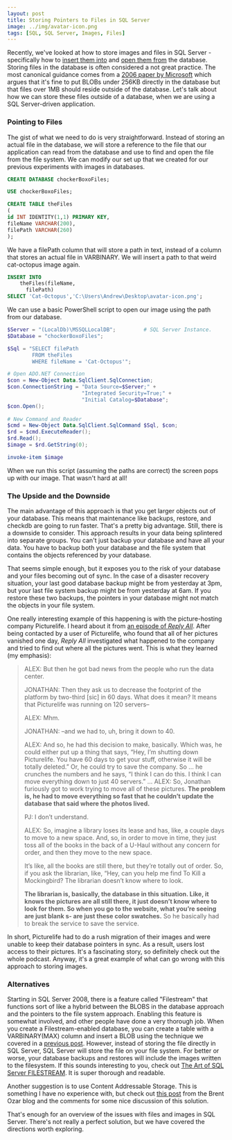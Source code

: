 ```yaml
---
layout: post
title: Storing Pointers to Files in SQL Server
image: ../img/avatar-icon.png
tags: [SQL, SQL Server, Images, Files]
---
```


Recently, we've looked at how to store images and files in SQL Server - specifically how to [insert them into](https://andyspecht.github.io/2017-06-12-inserting-images/) and [open them from](https://andyspecht.github.io/2017-06-23-extracting-images/) the database. Storing files in the database is often considered a not great practice. The most canonical guidance comes from a [2006 paper by Microsoft](https://www.microsoft.com/en-us/research/publication/to-blob-or-not-to-blob-large-object-storage-in-a-database-or-a-filesystem/) which argues that it's fine to put BLOBs under 256KB directly in the database but that files over 1MB should reside outside of the database. Let's talk about how we can store these files outside of a database, when we are using a SQL Server-driven application.

### Pointing to Files

The gist of what we need to do is very straightforward. Instead of storing an actual file in the database, we will store a reference to the file that our application can read from the database and use to find and open the file from the file system. We can modify our set up that we created for our previous experiments with images in databases.

```sql
CREATE DATABASE chockerBoxoFiles;

USE chockerBoxoFiles;

CREATE TABLE theFiles
(
id INT IDENTITY(1,1) PRIMARY KEY,
fileName VARCHAR(200),
filePath VARCHAR(260)
);
```

We have a filePath column that will store a path in text, instead of a column that stores an actual file in VARBINARY. We will insert a path to that weird cat-octopus image again.

```sql
INSERT INTO
    theFiles(fileName,
      filePath)
SELECT 'Cat-Octopus','C:\Users\Andrew\Desktop\avatar-icon.png';
```

We can use a basic PowerShell script to open our image using the path from our database.

```powershell
$Server = "(LocalDb)\MSSQLLocalDB";         # SQL Server Instance.            
$Database = "chockerBoxoFiles";    

$Sql = "SELECT filePath
	    FROM theFiles
	    WHERE fileName = 'Cat-Octopus'";  

# Open ADO.NET Connection            
$con = New-Object Data.SqlClient.SqlConnection;            
$con.ConnectionString = "Data Source=$Server;" +             
                        "Integrated Security=True;" +            
                        "Initial Catalog=$Database";            
$con.Open();  
                
# New Command and Reader            
$cmd = New-Object Data.SqlClient.SqlCommand $Sql, $con;            
$rd = $cmd.ExecuteReader(); 
$rd.Read();
$image = $rd.GetString(0);  

invoke-item $image
```
When we run this script (assuming the paths are correct) the screen pops up with our image. That wasn't hard at all!

### The Upside and the Downside

The main advantage of this approach is that you get larger objects out of your database. This means that maintenance like backups, restore, and checkdb are going to run faster. That's a pretty big advantage. Still, there is a downside to consider. This approach results in your data being splintered into separate groups. You can't just backup your database and have all your data. You have to backup both your database and the file system that contains the objects referenced by your database. 

That seems simple enough, but it exposes you to the risk of your database and your files becoming out of sync. In the case of a disaster recovery situation, your last good database backup might be from yesterday at 3pm, but your last file system backup might be from yesterday at 6am. If you restore these two backups, the pointers in your database might not match the objects in your file system. 

One really interesting example of this happening is with the picture-hosting company Picturelife. I heard about it from [an episode of *Reply All*](https://gimletmedia.com/episode/71-the-picture-taker/). After being contacted by a user of Picturelife, who found that all of her pictures vanished one day, *Reply All* investigated what happened to the company and tried to find out where all the pictures went. This is what they learned (my emphasis):

>ALEX: But then he got bad news from the people who run the data center.
>
>JONATHAN: Then they ask us to decrease the footprint of the platform by two-third [sic] in 60 days. What does it mean? It means that Picturelife was running on 120 servers–
>
>ALEX: Mhm.
>
>JONATHAN: –and we had to, uh, bring it down to 40.
>
>ALEX: And so, he had this decision to make, basically. Which was, he could either put up a thing that says, “Hey, I’m shutting down Picturelife. You have 60 days to get your stuff, otherwise it will be totally deleted.” Or, he could try to save the company. So … he crunches the numbers and he says, “I think I can do this. I think I can move everything down to just 40 servers.”
>...
>ALEX: So, Jonathan furiously got to work trying to move all of these pictures. **The problem is, he had to move everything so fast that he couldn’t update the database that said where the photos lived.**
>
>PJ: I don’t understand.
>
>ALEX: So, imagine a library loses its lease and has, like, a couple days to move to a new space. And, so, in order to move in time, they just toss all of the books in the back of a U-Haul without any concern for order, and then they move to the new space.
>
>It’s like, all the books are still there, but they’re totally out of order. So, if you ask the librarian, like, “Hey, can you help me find To Kill a Mockingbird? The librarian doesn’t know where to look.
>
>**The librarian is, basically, the database in this situation. Like, it knows the pictures are all still there, it just doesn’t know where to look for them. So when you go to the website, what you’re seeing are just blank s- are just these color swatches.** So he basically had to break the service to save the service.

In short, Picturelife had to do a rush migration of their images and were unable to keep their database pointers in sync. As a result, users lost access to their pictures. It's a fascinating story, so definitely check out the whole podcast. Anyway, it's a great example of what can go wrong with this approach to storing images.

### Alternatives

Starting in SQL Server 2008, there is a feature called "Filestream" that functions sort of like a hybrid between the BLOBS in the database approach and the pointers to the file system approach. Enabling this feature is somewhat involved, and other people have done a very thorough job. When you create a Filestream-enabled database, you can create a table with a VARBINARY(MAX) column and insert a BLOB using the technique we covered in a [previous post](https://andyspecht.github.io/2017-06-12-inserting-images/). However, instead of storing the file directly in SQL Server, SQL Server will store the file on your file system. For better or worse, your database backups and restores will include the images written to the filesystem. If this sounds interesting to you, check out [The Art of SQL Server FILESTREAM](http://assets.red-gate.com/community/books/art-of-ss-filestream.pdf). It is super thorough and readable.

Another suggestion is to use Content Addressable Storage. This is something I have no experience with, but check out [this post](https://www.brentozar.com/archive/2015/03/no-more-blobs/) from the Brent Ozar blog and the comments for some nice discussion of this solution.

That's enough for an overview of the issues with files and images in SQL Server. There's not really a perfect solution, but we have covered the directions worth exploring.